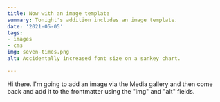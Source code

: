 ```yaml
---
title: Now with an image template
summary: Tonight's addition includes an image template.
date: '2021-05-05'
tags:
- images
- cms
img: seven-times.png
alt: Accidentally increased font size on a sankey chart.

---
```

Hi there. I'm going to add an image via the Media gallery and then come back and add it to the frontmatter using the "img" and "alt" fields.